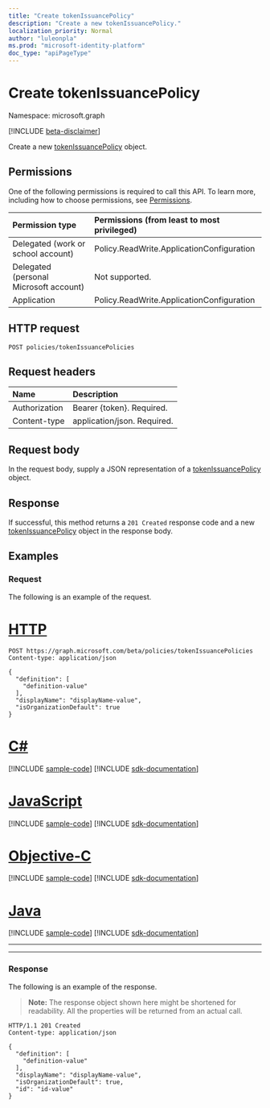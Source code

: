 ```yaml
---
title: "Create tokenIssuancePolicy"
description: "Create a new tokenIssuancePolicy."
localization_priority: Normal
author: "luleonpla"
ms.prod: "microsoft-identity-platform"
doc_type: "apiPageType"
---
```


# Create tokenIssuancePolicy

Namespace: microsoft.graph

[!INCLUDE [beta-disclaimer](../../includes/beta-disclaimer.md)]

Create a new [tokenIssuancePolicy](../resources/tokenissuancepolicy.md) object.

## Permissions

One of the following permissions is required to call this API. To learn more, including how to choose permissions, see [Permissions](/graph/permissions-reference).

| Permission type                        | Permissions (from least to most privileged) |
|:---------------------------------------|:--------------------------------------------|
| Delegated (work or school account)     | Policy.ReadWrite.ApplicationConfiguration |
| Delegated (personal Microsoft account) | Not supported. |
| Application                            | Policy.ReadWrite.ApplicationConfiguration |

## HTTP request

<!-- { "blockType": "ignored" } -->

```http
POST policies/tokenIssuancePolicies
```

## Request headers

| Name          | Description   |
|:--------------|:--------------|
| Authorization | Bearer {token}. Required. |
| Content-type | application/json. Required. |

## Request body

In the request body, supply a JSON representation of a [tokenIssuancePolicy](../resources/tokenissuancepolicy.md) object.

## Response

If successful, this method returns a `201 Created` response code and a new [tokenIssuancePolicy](../resources/tokenissuancepolicy.md) object in the response body.

## Examples

### Request

The following is an example of the request.

# [HTTP](#tab/http)
<!-- {
  "blockType": "request",
  "name": "create_tokenIssuancePolicies_from_tokenIssuancePolicies"
}-->

```http
POST https://graph.microsoft.com/beta/policies/tokenIssuancePolicies
Content-type: application/json

{
  "definition": [
    "definition-value"
  ],
  "displayName": "displayName-value",
  "isOrganizationDefault": true
}
```
# [C#](#tab/csharp)
[!INCLUDE [sample-code](../includes/snippets/csharp/create-tokenissuancepolicies-from-tokenissuancepolicies-csharp-snippets.md)]
[!INCLUDE [sdk-documentation](../includes/snippets/snippets-sdk-documentation-link.md)]

# [JavaScript](#tab/javascript)
[!INCLUDE [sample-code](../includes/snippets/javascript/create-tokenissuancepolicies-from-tokenissuancepolicies-javascript-snippets.md)]
[!INCLUDE [sdk-documentation](../includes/snippets/snippets-sdk-documentation-link.md)]

# [Objective-C](#tab/objc)
[!INCLUDE [sample-code](../includes/snippets/objc/create-tokenissuancepolicies-from-tokenissuancepolicies-objc-snippets.md)]
[!INCLUDE [sdk-documentation](../includes/snippets/snippets-sdk-documentation-link.md)]

# [Java](#tab/java)
[!INCLUDE [sample-code](../includes/snippets/java/create-tokenissuancepolicies-from-tokenissuancepolicies-java-snippets.md)]
[!INCLUDE [sdk-documentation](../includes/snippets/snippets-sdk-documentation-link.md)]

---

---
### Response

The following is an example of the response.

> **Note:** The response object shown here might be shortened for readability. All the properties will be returned from an actual call.

<!-- {
  "blockType": "response",
  "truncated": true,
  "@odata.type": "microsoft.graph.tokenIssuancePolicy"
} -->

```http
HTTP/1.1 201 Created
Content-type: application/json

{
  "definition": [
    "definition-value"
  ],
  "displayName": "displayName-value",
  "isOrganizationDefault": true,
  "id": "id-value"
}
```

<!-- uuid: 16cd6b66-4b1a-43a1-adaf-3a886856ed98
2019-02-04 14:57:30 UTC -->
<!-- {
  "type": "#page.annotation",
  "description": "Create tokenIssuancePolicy",
  "keywords": "",
  "section": "documentation",
  "tocPath": ""
}-->


